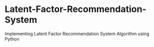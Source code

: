 # Latent-Factor-Recommendation-System
Implementing Latent Factor Recommendation System Algorithm using Python
